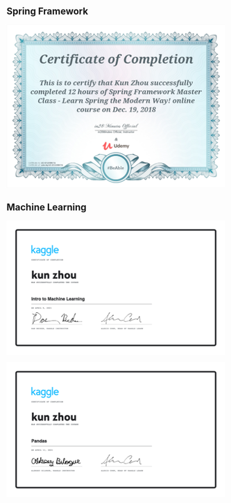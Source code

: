 ## Spring Framework 

![spring](./sprint_framework_master_class.png "Spring Framework ")

## Machine Learning
![machine-learning](Intro-to-machine-learning.png "machine-learning")

![pandas](Pandas.png "Pandas")



